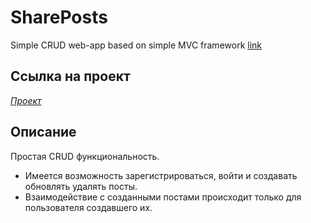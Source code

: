 # SharePosts
Simple CRUD web-app based on simple MVC framework [link](https://github.com/DmitriyBelov98/SimpleMVCFramework)

## Ссылка на проект
[*Проект*](http://shareposts.atwebpages.com/)
## Описание
Простая CRUD функциональность.
* Имеется возможность зарегистрироваться, войти и создавать обновлять удалять посты.
* Взаимодействие с созданными постами происходит только для пользователя создавшего их.
